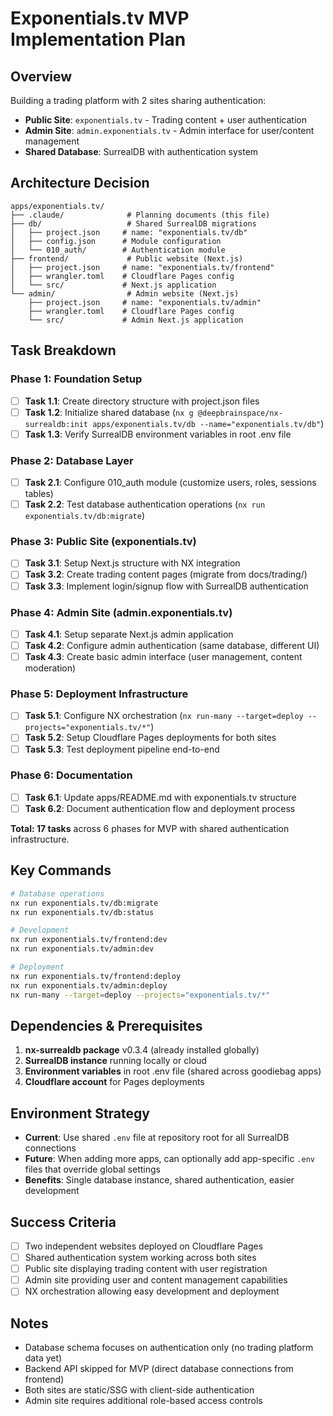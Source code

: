 # Exponentials.tv MVP Implementation Plan

## Overview
Building a trading platform with 2 sites sharing authentication:
- **Public Site**: `exponentials.tv` - Trading content + user authentication  
- **Admin Site**: `admin.exponentials.tv` - Admin interface for user/content management
- **Shared Database**: SurrealDB with authentication system

## Architecture Decision
```
apps/exponentials.tv/
├── .claude/              # Planning documents (this file)
├── db/                   # Shared SurrealDB migrations
│   ├── project.json     # name: "exponentials.tv/db"
│   ├── config.json      # Module configuration
│   └── 010_auth/        # Authentication module
├── frontend/             # Public website (Next.js)
│   ├── project.json     # name: "exponentials.tv/frontend"
│   ├── wrangler.toml    # Cloudflare Pages config
│   └── src/             # Next.js application
└── admin/                # Admin website (Next.js)
    ├── project.json     # name: "exponentials.tv/admin"
    ├── wrangler.toml    # Cloudflare Pages config
    └── src/             # Admin Next.js application
```

## Task Breakdown

### Phase 1: Foundation Setup
- [ ] **Task 1.1**: Create directory structure with project.json files
- [ ] **Task 1.2**: Initialize shared database (`nx g @deepbrainspace/nx-surrealdb:init apps/exponentials.tv/db --name="exponentials.tv/db"`)
- [ ] **Task 1.3**: Verify SurrealDB environment variables in root .env file

### Phase 2: Database Layer
- [ ] **Task 2.1**: Configure 010_auth module (customize users, roles, sessions tables)
- [ ] **Task 2.2**: Test database authentication operations (`nx run exponentials.tv/db:migrate`)

### Phase 3: Public Site (exponentials.tv)
- [ ] **Task 3.1**: Setup Next.js structure with NX integration
- [ ] **Task 3.2**: Create trading content pages (migrate from docs/trading/)
- [ ] **Task 3.3**: Implement login/signup flow with SurrealDB authentication

### Phase 4: Admin Site (admin.exponentials.tv)
- [ ] **Task 4.1**: Setup separate Next.js admin application
- [ ] **Task 4.2**: Configure admin authentication (same database, different UI)
- [ ] **Task 4.3**: Create basic admin interface (user management, content moderation)

### Phase 5: Deployment Infrastructure
- [ ] **Task 5.1**: Configure NX orchestration (`nx run-many --target=deploy --projects="exponentials.tv/*"`)
- [ ] **Task 5.2**: Setup Cloudflare Pages deployments for both sites
- [ ] **Task 5.3**: Test deployment pipeline end-to-end

### Phase 6: Documentation
- [ ] **Task 6.1**: Update apps/README.md with exponentials.tv structure
- [ ] **Task 6.2**: Document authentication flow and deployment process

**Total: 17 tasks** across 6 phases for MVP with shared authentication infrastructure.

## Key Commands
```bash
# Database operations
nx run exponentials.tv/db:migrate
nx run exponentials.tv/db:status

# Development
nx run exponentials.tv/frontend:dev
nx run exponentials.tv/admin:dev

# Deployment  
nx run exponentials.tv/frontend:deploy
nx run exponentials.tv/admin:deploy
nx run-many --target=deploy --projects="exponentials.tv/*"
```

## Dependencies & Prerequisites
1. **nx-surrealdb package** v0.3.4 (already installed globally)
2. **SurrealDB instance** running locally or cloud
3. **Environment variables** in root .env file (shared across goodiebag apps)
4. **Cloudflare account** for Pages deployments

## Environment Strategy
- **Current**: Use shared `.env` file at repository root for all SurrealDB connections
- **Future**: When adding more apps, can optionally add app-specific `.env` files that override global settings
- **Benefits**: Single database instance, shared authentication, easier development

## Success Criteria
- [ ] Two independent websites deployed on Cloudflare Pages
- [ ] Shared authentication system working across both sites
- [ ] Public site displaying trading content with user registration
- [ ] Admin site providing user and content management capabilities
- [ ] NX orchestration allowing easy development and deployment

## Notes
- Database schema focuses on authentication only (no trading platform data yet)
- Backend API skipped for MVP (direct database connections from frontend)
- Both sites are static/SSG with client-side authentication
- Admin site requires additional role-based access controls